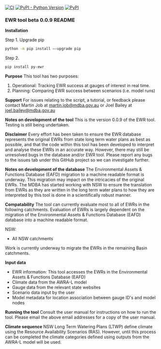 [![CI](https://github.com/MDBAuth/EWR_tool/actions/workflows/test-release.yml/badge.svg)]()
[![PyPI - Python Version](https://img.shields.io/pypi/pyversions/py-ewr)](https://pypi.org/project/py-ewr/)
[![PyPI](https://img.shields.io/pypi/v/py-ewr)](https://pypi.org/project/py-ewr/)



### **EWR tool beta 0.0.9 README**

**Installation**

Step 1. 
Upgrade pip
```bash
python -m pip install –-upgrade pip
```

Step 2.
```bash
pip install py-ewr
``` 


**Purpose**
This tool has two purposes:
1. Operational: Tracking EWR success at gauges of interest in real time.
2. Planning: Comparing EWR success between scenarios (i.e. model runs)

**Support**
For issues relating to the script, a tutorial, or feedback please contact Martin Job at martin.job@mdba.gov.au or Joel Bailey at joel.bailey@mdba.gov.au

**Notes on development of the tool**
This is the version 0.0.9 of the EWR tool. Testing is still being undertaken.

**Disclaimer**
Every effort has been taken to ensure the EWR database represents the original EWRs from state long term water plans as best as possible, and that the code within this tool has been developed to interpret and analyse these EWRs in an accurate way. However, there may still be unresolved bugs in the database and/or EWR tool. Please report any bugs to the issues tab under this GitHub project so we can investigate further. 


**Notes on development of the database**
The Environmental Assets & Functions Database (EAFD) migration to a machine readable format is underway. This migration may impact on the intricacies of the original EWRs. The MDBA has started working with NSW to ensure the translation from EWRs as they are written in the long term water plans to how they are interpreted by this tool is done in a scientifically robust manner.

**Compatability**
The tool can currently evaluate most to all of EWRs in the following catchments. Evaluation of EWRs is largely dependent on the migration of the Environmental Assets & Functions Database (EAFD) database into a machine readable format.

NSW:
- All NSW catchments

Work is currently underway to migrate the EWRs in the remaining Basin catchments.

**Input data**
- EWR information: This tool accesses the EWRs in the Environmental Assets & Functions Database (EAFD)
- Climate data from the AWRA-L model
- Gauge data from the relevant state websites
- Scenario data input by the user
- Model metadata for location association between gauge ID's and model nodes

**Running the tool**
Consult the user manual for instructions on how to run the tool. Please email the above email addresses for a copy of the user manual.

**Climate sequence**
NSW Long Term Watering Plans (LTWP) define climate using the Resource Availability Scenarios (RAS). However, until this process can be completed the climate categories defined using outputs from the AWRA-L model will be used.  
